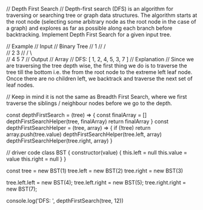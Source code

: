 // Depth First Search
// Depth-first search (DFS) is an algorithm for traversing or searching tree or graph data structures. The algorithm starts at the root node (selecting some arbitrary node as the root node in the case of a graph) and explores as far as possible along each branch before backtracking. Implement Depth First Search for a given input tree.

// Example
// Input
// Binary Tree
//                 1
//               /   \
//             2       3
//           /   \       \
//         4       5       7
// Output
// Array
// DFS:  [ 1, 2, 4, 5, 3, 7 ]
// Explanation
// Since we are traversing the tree depth wise, the first thing we do is to traverse the tree till the bottom i.e. the from the root node to the extreme left leaf node. Oncce there are no children left, we backtrack and traverse the next set of leaf nodes.

// Keep in mind it is not the same as Breadth First Search, where we first traverse the siblings / neighbour nodes before we go to the depth.

const depthFirstSearch = (tree) => {
    const finalArray = []
    depthFirstSearchHelper(tree, finalArray)
    return finalArray
  }
  const depthFirstSearchHelper = (tree, array) => {
    if (!tree) return
    array.push(tree.value)
    depthFirstSearchHelper(tree.left, array)
    depthFirstSearchHelper(tree.right, array)
  }
  
  // driver code
  class BST {
    constructor(value) {
      this.left = null
      this.value = value
      this.right = null
    }
  }
  
  const tree = new BST(1)
  tree.left = new BST(2)
  tree.right = new BST(3)
  
  tree.left.left = new BST(4);
  tree.left.right = new BST(5);
  tree.right.right = new BST(7);
  
  console.log('DFS: ', depthFirstSearch(tree, 12))
